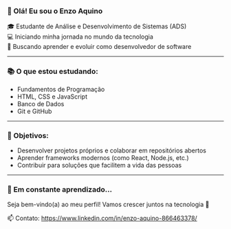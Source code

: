 ### 👋 Olá! Eu sou o Enzo Aquino

🎓 Estudante de Análise e Desenvolvimento de Sistemas (ADS)  
💻 Iniciando minha jornada no mundo da tecnologia  
🚀 Buscando aprender e evoluir como desenvolvedor de software  

---

### 📚 O que estou estudando:
- Fundamentos de Programação
- HTML, CSS e JavaScript
- Banco de Dados
- Git e GitHub

---

### 🎯 Objetivos:
- Desenvolver projetos próprios e colaborar em repositórios abertos
- Aprender frameworks modernos (como React, Node.js, etc.)
- Contribuir para soluções que facilitem a vida das pessoas

---

### 🌱 Em constante aprendizado...

Seja bem-vindo(a) ao meu perfil! Vamos crescer juntos na tecnologia 🚀

📫 Contato: https://www.linkedin.com/in/enzo-aquino-866463378/
